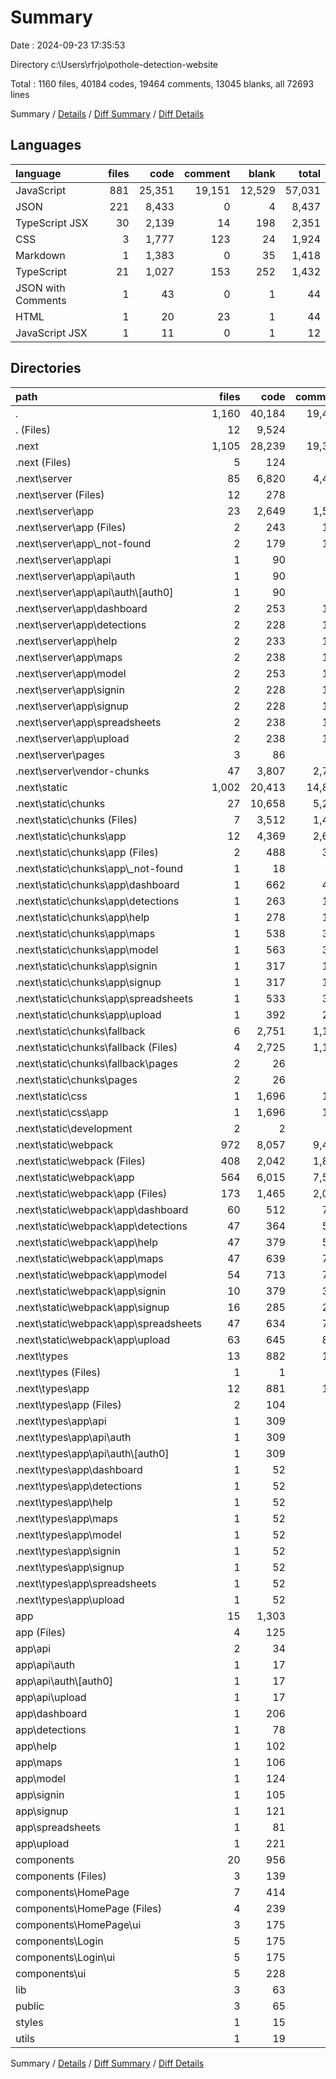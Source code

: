 # Summary

Date : 2024-09-23 17:35:53

Directory c:\\Users\\rfrjo\\pothole-detection-website

Total : 1160 files,  40184 codes, 19464 comments, 13045 blanks, all 72693 lines

Summary / [Details](details.md) / [Diff Summary](diff.md) / [Diff Details](diff-details.md)

## Languages
| language | files | code | comment | blank | total |
| :--- | ---: | ---: | ---: | ---: | ---: |
| JavaScript | 881 | 25,351 | 19,151 | 12,529 | 57,031 |
| JSON | 221 | 8,433 | 0 | 4 | 8,437 |
| TypeScript JSX | 30 | 2,139 | 14 | 198 | 2,351 |
| CSS | 3 | 1,777 | 123 | 24 | 1,924 |
| Markdown | 1 | 1,383 | 0 | 35 | 1,418 |
| TypeScript | 21 | 1,027 | 153 | 252 | 1,432 |
| JSON with Comments | 1 | 43 | 0 | 1 | 44 |
| HTML | 1 | 20 | 23 | 1 | 44 |
| JavaScript JSX | 1 | 11 | 0 | 1 | 12 |

## Directories
| path | files | code | comment | blank | total |
| :--- | ---: | ---: | ---: | ---: | ---: |
| . | 1,160 | 40,184 | 19,464 | 13,045 | 72,693 |
| . (Files) | 12 | 9,524 | 8 | 48 | 9,580 |
| .next | 1,105 | 28,239 | 19,393 | 12,761 | 60,393 |
| .next (Files) | 5 | 124 | 0 | 0 | 124 |
| .next\\server | 85 | 6,820 | 4,443 | 4,037 | 15,300 |
| .next\\server (Files) | 12 | 278 | 63 | 19 | 360 |
| .next\\server\\app | 23 | 2,649 | 1,551 | 1,543 | 5,743 |
| .next\\server\\app (Files) | 2 | 243 | 141 | 141 | 525 |
| .next\\server\\app\\_not-found | 2 | 179 | 105 | 103 | 387 |
| .next\\server\\app\\api | 1 | 90 | 66 | 60 | 216 |
| .next\\server\\app\\api\\auth | 1 | 90 | 66 | 60 | 216 |
| .next\\server\\app\\api\\auth\\[auth0] | 1 | 90 | 66 | 60 | 216 |
| .next\\server\\app\\dashboard | 2 | 253 | 147 | 147 | 547 |
| .next\\server\\app\\detections | 2 | 228 | 132 | 132 | 492 |
| .next\\server\\app\\help | 2 | 233 | 135 | 135 | 503 |
| .next\\server\\app\\maps | 2 | 238 | 138 | 138 | 514 |
| .next\\server\\app\\model | 2 | 253 | 147 | 147 | 547 |
| .next\\server\\app\\signin | 2 | 228 | 132 | 132 | 492 |
| .next\\server\\app\\signup | 2 | 228 | 132 | 132 | 492 |
| .next\\server\\app\\spreadsheets | 2 | 238 | 138 | 138 | 514 |
| .next\\server\\app\\upload | 2 | 238 | 138 | 138 | 514 |
| .next\\server\\pages | 3 | 86 | 60 | 42 | 188 |
| .next\\server\\vendor-chunks | 47 | 3,807 | 2,769 | 2,433 | 9,009 |
| .next\\static | 1,002 | 20,413 | 14,826 | 8,505 | 43,744 |
| .next\\static\\chunks | 27 | 10,658 | 5,292 | 4,885 | 20,835 |
| .next\\static\\chunks (Files) | 7 | 3,512 | 1,482 | 1,323 | 6,317 |
| .next\\static\\chunks\\app | 12 | 4,369 | 2,664 | 2,580 | 9,613 |
| .next\\static\\chunks\\app (Files) | 2 | 488 | 301 | 287 | 1,076 |
| .next\\static\\chunks\\app\\_not-found | 1 | 18 | 14 | 7 | 39 |
| .next\\static\\chunks\\app\\dashboard | 1 | 662 | 401 | 394 | 1,457 |
| .next\\static\\chunks\\app\\detections | 1 | 263 | 161 | 154 | 578 |
| .next\\static\\chunks\\app\\help | 1 | 278 | 170 | 163 | 611 |
| .next\\static\\chunks\\app\\maps | 1 | 538 | 326 | 319 | 1,183 |
| .next\\static\\chunks\\app\\model | 1 | 563 | 341 | 334 | 1,238 |
| .next\\static\\chunks\\app\\signin | 1 | 317 | 194 | 187 | 698 |
| .next\\static\\chunks\\app\\signup | 1 | 317 | 194 | 187 | 698 |
| .next\\static\\chunks\\app\\spreadsheets | 1 | 533 | 323 | 316 | 1,172 |
| .next\\static\\chunks\\app\\upload | 1 | 392 | 239 | 232 | 863 |
| .next\\static\\chunks\\fallback | 6 | 2,751 | 1,124 | 974 | 4,849 |
| .next\\static\\chunks\\fallback (Files) | 4 | 2,725 | 1,102 | 966 | 4,793 |
| .next\\static\\chunks\\fallback\\pages | 2 | 26 | 22 | 8 | 56 |
| .next\\static\\chunks\\pages | 2 | 26 | 22 | 8 | 56 |
| .next\\static\\css | 1 | 1,696 | 123 | 19 | 1,838 |
| .next\\static\\css\\app | 1 | 1,696 | 123 | 19 | 1,838 |
| .next\\static\\development | 2 | 2 | 0 | 0 | 2 |
| .next\\static\\webpack | 972 | 8,057 | 9,411 | 3,601 | 21,069 |
| .next\\static\\webpack (Files) | 408 | 2,042 | 1,839 | 4 | 3,885 |
| .next\\static\\webpack\\app | 564 | 6,015 | 7,572 | 3,597 | 17,184 |
| .next\\static\\webpack\\app (Files) | 173 | 1,465 | 2,074 | 863 | 4,402 |
| .next\\static\\webpack\\app\\dashboard | 60 | 512 | 729 | 309 | 1,550 |
| .next\\static\\webpack\\app\\detections | 47 | 364 | 541 | 212 | 1,117 |
| .next\\static\\webpack\\app\\help | 47 | 379 | 550 | 221 | 1,150 |
| .next\\static\\webpack\\app\\maps | 47 | 639 | 706 | 377 | 1,722 |
| .next\\static\\webpack\\app\\model | 54 | 713 | 798 | 420 | 1,931 |
| .next\\static\\webpack\\app\\signin | 10 | 379 | 335 | 265 | 979 |
| .next\\static\\webpack\\app\\signup | 16 | 285 | 299 | 187 | 771 |
| .next\\static\\webpack\\app\\spreadsheets | 47 | 634 | 703 | 374 | 1,711 |
| .next\\static\\webpack\\app\\upload | 63 | 645 | 837 | 369 | 1,851 |
| .next\\types | 13 | 882 | 124 | 219 | 1,225 |
| .next\\types (Files) | 1 | 1 | 0 | 0 | 1 |
| .next\\types\\app | 12 | 881 | 124 | 219 | 1,224 |
| .next\\types\\app (Files) | 2 | 104 | 20 | 36 | 160 |
| .next\\types\\app\\api | 1 | 309 | 14 | 21 | 344 |
| .next\\types\\app\\api\\auth | 1 | 309 | 14 | 21 | 344 |
| .next\\types\\app\\api\\auth\\[auth0] | 1 | 309 | 14 | 21 | 344 |
| .next\\types\\app\\dashboard | 1 | 52 | 10 | 18 | 80 |
| .next\\types\\app\\detections | 1 | 52 | 10 | 18 | 80 |
| .next\\types\\app\\help | 1 | 52 | 10 | 18 | 80 |
| .next\\types\\app\\maps | 1 | 52 | 10 | 18 | 80 |
| .next\\types\\app\\model | 1 | 52 | 10 | 18 | 80 |
| .next\\types\\app\\signin | 1 | 52 | 10 | 18 | 80 |
| .next\\types\\app\\signup | 1 | 52 | 10 | 18 | 80 |
| .next\\types\\app\\spreadsheets | 1 | 52 | 10 | 18 | 80 |
| .next\\types\\app\\upload | 1 | 52 | 10 | 18 | 80 |
| app | 15 | 1,303 | 19 | 102 | 1,424 |
| app (Files) | 4 | 125 | 0 | 12 | 137 |
| app\\api | 2 | 34 | 6 | 5 | 45 |
| app\\api\\auth | 1 | 17 | 4 | 2 | 23 |
| app\\api\\auth\\[auth0] | 1 | 17 | 4 | 2 | 23 |
| app\\api\\upload | 1 | 17 | 2 | 3 | 22 |
| app\\dashboard | 1 | 206 | 6 | 17 | 229 |
| app\\detections | 1 | 78 | 2 | 8 | 88 |
| app\\help | 1 | 102 | 0 | 7 | 109 |
| app\\maps | 1 | 106 | 1 | 9 | 116 |
| app\\model | 1 | 124 | 2 | 9 | 135 |
| app\\signin | 1 | 105 | 1 | 6 | 112 |
| app\\signup | 1 | 121 | 1 | 8 | 130 |
| app\\spreadsheets | 1 | 81 | 0 | 5 | 86 |
| app\\upload | 1 | 221 | 0 | 16 | 237 |
| components | 20 | 956 | 2 | 107 | 1,065 |
| components (Files) | 3 | 139 | 0 | 19 | 158 |
| components\\HomePage | 7 | 414 | 1 | 35 | 450 |
| components\\HomePage (Files) | 4 | 239 | 1 | 16 | 256 |
| components\\HomePage\\ui | 3 | 175 | 0 | 19 | 194 |
| components\\Login | 5 | 175 | 1 | 26 | 202 |
| components\\Login\\ui | 5 | 175 | 1 | 26 | 202 |
| components\\ui | 5 | 228 | 0 | 27 | 255 |
| lib | 3 | 63 | 18 | 13 | 94 |
| public | 3 | 65 | 24 | 6 | 95 |
| styles | 1 | 15 | 0 | 2 | 17 |
| utils | 1 | 19 | 0 | 6 | 25 |

Summary / [Details](details.md) / [Diff Summary](diff.md) / [Diff Details](diff-details.md)